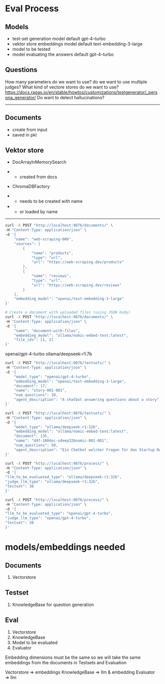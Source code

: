 # Eval Process

## Models
- test-set generation model default gpt-4-turbo
- vektor store embeddings model default text-embedding-3-large
- model to be tested
- model evaluating the answers default gpt-4-turbo

## Questions
How many parameters do we want to use?
do we want to use multiple judges?
What kind of vectore stores do we want to use?
https://docs.ragas.io/en/stable/howtos/customizations/testgenerator/_persona_generator/
Do want to detect hallucinations?

---

## Documents
- create from input
- saved in pkl

## Vektor store
- DocArrayInMemorySearch
- - created from docs

- ChromaDBFactory
- - needs to be created with name
- - or loaded by name

---

```bash
curl -X POST "http://localhost:9876/documents/" \
-H "Content-Type: application/json" \
-d '{
    "name": "web-scraping-006",
    "sources": [
        {
            "name": "products",
            "type": "url",
            "url": "https://web-scraping.dev/products"
        },
        {
            "name": "reviews",
            "type": "url",
            "url": "https://web-scraping.dev/reviews"
        }
    ],
    "embedding_model": "openai/text-embedding-3-large"
}'

# Create a document with uploaded files (using JSON body)
curl -X POST "http://localhost:9876/documents/" \
-H "Content-Type: application/json" \
-d '{
    "name": "document-with-files",
    "embedding_model": "ollama/nomic-embed-text:latest",
    "file_ids": [1, 2]
}'
```

openai/gpt-4-turbo
ollama/deepseek-r1:7b

```bash
curl -X POST "http://localhost:9876/testsets/" \
-H "Content-Type: application/json" \
-d '{
    "model_type": "openai/gpt-4-turbo",
    "embedding_model": "openai/text-embedding-3-large",
    "document": 17,
    "name": "story-001-001",
    "num_questions": 10,
    "agent_description": "A chatbot answering questions about a story"
}'
```

```bash
curl -X POST "http://localhost:9876/testsets/" \
-H "Content-Type: application/json" \
-d '{
    "model_type": "ollama/deepseek-r1:32b",
    "embedding_model": "ollama/nomic-embed-text:latest",
    "document": 135,
    "name": "d4f-100doc-odeep32bnomic-001-001",
    "num_questions": 50,
    "agent_description": "Ein Chatbot welcher Fragen für das Startup Develop 4 Future beantwortet."
}'
```

    
```bash
curl -X POST "http://localhost:9876/process/" \
-H "Content-Type: application/json" \
-d '{
"llm_to_be_evaluated_type": "ollama/deepseek-r1:32b",
"judge_llm_type": "ollama/deepseek-r1:32b",
"testset": 36
}'
```

```bash
curl -X POST "http://localhost:9876/process/" \
-H "Content-Type: application/json" \
-d '{
"llm_to_be_evaluated_type": "openai/gpt-4-turbo",
"judge_llm_type": "openai/gpt-4-turbo",
"testset": 36
}'
```

# models/embeddings needed
## Documents
1. Vectorstore

## Testset
1. KnowledgeBase for question generation

## Eval
1. Vectorstore
2. KnowledgeBase
3. Model to be evaluated
4. Evaluator


Embedding dimensions must be the same so we will take the same embeddings from the documents in Testsets and Evaluation

Vectorstore => embeddings
KnowledgeBase => llm & embedding
Evaluator => llm